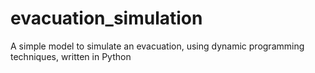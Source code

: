 # evacuation_simulation
A simple model to simulate an evacuation, using dynamic programming techniques, written in Python
